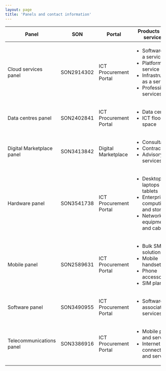 ```yaml
---
layout: page
title: 'Panels and contact information'
---
```


<table class="au-table au-table--striped">
    <thead class="au-table__head">
        <tr class="au-table__row">
            <th scope="col" class="au-table__header">Panel</th>
            <th scope="col" class="au-table__header">SON</th>
            <th scope="col" class="au-table__header">Portal</th>
            <th scope="col" class="au-table__header">Products and services</th>
            <th scope="col" class="au-table__header">Contact</th>
        </tr>
    </thead>
    <tbody class="au-table__body">
        <tr class="au-table__row">
            <td class="au-table__cell">Cloud services panel</td>
            <td class="au-table__cell">SON2914302</td>
            <td class="au-table__cell">ICT Procurement Portal</td>
            <td class="au-table__cell">
                <ul>
                    <li>Software as a service</li>
                    <li>Platform as a service</li>
                    <li>Infrastructure as a service</li>
                    <li>Professional services</li>
                </ul>
            </td>
            <td class="au-table__cell">
                02 6120 8705<br/>
                ictprocurement@dta.gov.au
            </td>
        </tr>
        <tr class="au-table__row">
            <td class="au-table__cell">Data centres panel</td>
            <td class="au-table__cell">SON2402841</td>
            <td class="au-table__cell">ICT Procurement Portal</td>
            <td class="au-table__cell">
                <ul>
                    <li>Data centres</li>
                    <li>ICT floor space</li>
                </ul>
            </td>
            <td class="au-table__cell">
                02 6120 8705<br />
                datacentres@dta.gov.au
            </td>
        </tr>
        <tr class="au-table__row">
            <td class="au-table__cell">Digital Marketplace panel</td>
            <td class="au-table__cell">SON3413842</td>
            <td class="au-table__cell">Digital Marketplace</td>
            <td class="au-table__cell">
                <ul>
                    <li>Consultants</li>
                    <li>Contractors</li>
                    <li>Advisory services</li>
                </ul>
            </td>
            <td class="au-table__cell">0447 024 113 marketplace@digital.gov.au</td>
        </tr>
        <tr class="au-table__row">
            <td class="au-table__cell">Hardware panel</td>
            <td class="au-table__cell">SON3541738</td>
            <td class="au-table__cell">ICT Procurement Portal</td>
            <td class="au-table__cell">
                <ul>
                    <li>Desktops, laptops and tablets</li>
                    <li>Enterprise computing and storage</li>
                    <li>Network equipment and cabling</li>
                </ul>
            </td>
            <td class="au-table__cell">
                02 6120 8705<br />
                ictprocurement@dta.gov.au
            </td>
        </tr>
        <tr class="au-table__row">
            <td class="au-table__cell">Mobile panel</td>
            <td class="au-table__cell">SON2589631</td>
            <td class="au-table__cell">ICT Procurement Portal</td>
            <td class="au-table__cell">
                <ul>
                    <li>Bulk SMS solutions</li>
                    <li>Mobile handsets</li>
                    <li>Phone accessories</li>
                    <li>SIM plans</li>
                </ul>
            </td>
            <td class="au-table__cell">
                02 6120 8705<br />
                ictprocurement@dta.gov.au
            </td>
        </tr>
        <tr class="au-table__row">
            <td class="au-table__cell">Software panel</td>
            <td class="au-table__cell">SON3490955</td>
            <td class="au-table__cell">ICT Procurement Portal</td>
            <td class="au-table__cell">
                <ul>
                    <li>Software and associated services</li>
                </ul>
            </td>
            <td class="au-table__cell">
                02 6120 8705<br />
                ictprocurement@dta.gov.au
            </td>
        </tr>
        <tr class="au-table__row">
            <td class="au-table__cell">Telecommunications panel</td>
            <td class="au-table__cell">SON3386916</td>
            <td class="au-table__cell">ICT Procurement Portal</td>
            <td class="au-table__cell">
                <ul>
                    <li>Mobile plans and services</li>
                    <li>Internet connections and services</li>
                </ul>
            </td>
            <td class="au-table__cell">
                02 6120 8705<br />
                ictprocurement@dta.gov.au
            ∂</td>
        </tr>
    </tbody>
</table>
